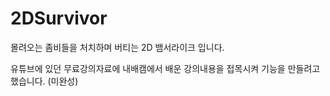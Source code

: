 # 2DSurvivor

몰려오는 좀비들을 처치하며 버티는 2D 뱀서라이크 입니다.

유튜브에 있던 무료강의자료에 내배캠에서 배운 강의내용을 접목시켜 기능을 만들려고 했습니다. (미완성)
